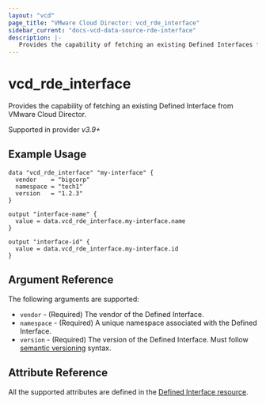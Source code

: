 ```yaml
---
layout: "vcd"
page_title: "VMware Cloud Director: vcd_rde_interface"
sidebar_current: "docs-vcd-data-source-rde-interface"
description: |-
   Provides the capability of fetching an existing Defined Interfaces from VMware Cloud Director.
---
```


# vcd\_rde\_interface

Provides the capability of fetching an existing Defined Interface from VMware Cloud Director.

Supported in provider *v3.9+*

## Example Usage

```hcl
data "vcd_rde_interface" "my-interface" {
  vendor    = "bigcorp"
  namespace = "tech1"
  version   = "1.2.3"
}

output "interface-name" {
  value = data.vcd_rde_interface.my-interface.name
}

output "interface-id" {
  value = data.vcd_rde_interface.my-interface.id
}
```

## Argument Reference

The following arguments are supported:

* `vendor` - (Required) The vendor of the Defined Interface.
* `namespace` - (Required) A unique namespace associated with the Defined Interface.
* `version` - (Required) The version of the Defined Interface. Must follow [semantic versioning](https://semver.org/) syntax.

## Attribute Reference

All the supported attributes are defined in the
[Defined Interface resource](/providers/vmware/vcd/latest/docs/resources/rde_interface#argument-reference).
